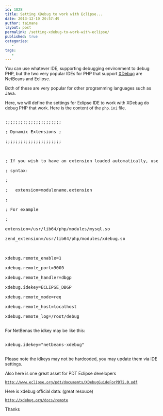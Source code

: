 ```yaml
---
id: 1828
title: Setting XDebug to work with Eclipse...
date: 2013-12-10 20:57:49
author: taimane
layout: post
permalink: /setting-xdebug-to-work-with-eclipse/
published: true
categories:
   -
tags:
   -
---
```

You can use whatever IDE, supporting debugging environment to debug PHP, but the two very popular IDEs for PHP that support <a href="https://programming-review.com/installing-xdebug-on-centos/">XDebug</a> are NetBeans and Eclipse.
Both of these are very popular for other programming languages such as Java.
Here, we will define the settings for Eclipse IDE to work with XDebug do debug PHP that work. Here is the content of the <code>php.ini</code> file.

<pre class="prettyprint">
;;;;;;;;;;;;;;;;;;;;;;
; Dynamic Extensions ;
;;;;;;;;;;;;;;;;;;;;;;

; If you wish to have an extension loaded automatically, use the following
; syntax:
;
;   extension=modulename.extension
;
; For example
;
extension=/usr/lib64/php/modules/mysql.so
zend_extension=/usr/lib64/php/modules/xdebug.so

xdebug.remote_enable=1
xdebug.remote_port=9000
xdebug.remote_handler=dbgp
xdebug.idekey=ECLIPSE_DBGP
xdebug.remote_mode=req 
xdebug.remote_host=localhost
xdebug.remote_log=/root/debug
</pre>

For NetBenas the idkey may be like this:

<pre class="prettyprint">
xdebug.idekey="netbeans-xdebug"
</pre>

Please note the idkeys may not be hardcoded, you may update them via IDE settings.

Also here is one great asset for PDT Eclipse developers
<code>http://www.eclipse.org/pdt/documents/XDebugGuideForPDT2.0.pdf</code>

Here is xdebug official data: (great resouce)
<code>http://xdebug.org/docs/remote</code>


Thanks  

